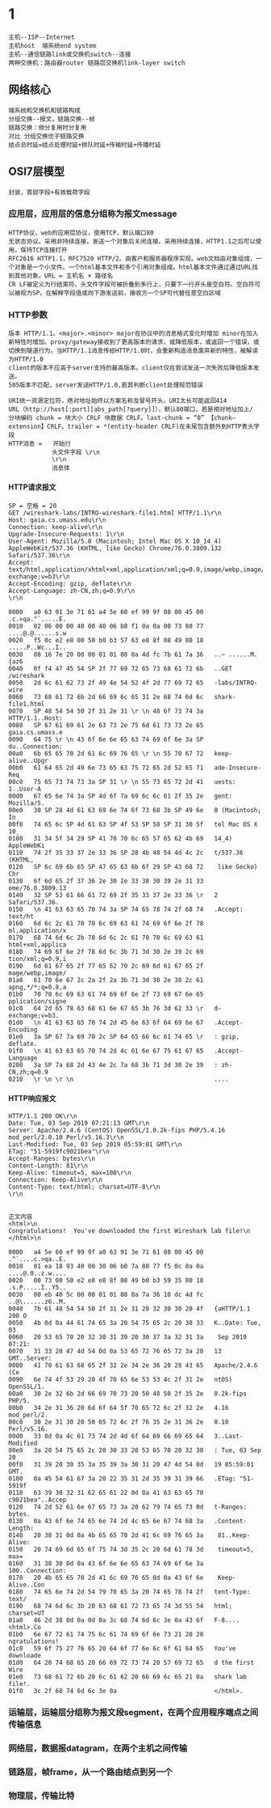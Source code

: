 # 1

    主机--ISP--Internet
    主机host  端系统end system
    主机--通信链路link或交换机switch--连接
    两种交换机：路由器router 链路层交换机link-layer switch

## 网络核心

    端系统和交换机和链路构成
    分组交换--报文，链路交换--帧
    链路交换：频分复用时分复用
    对比 分组交换优于链路交换
    结点总时延=结点处理时延+排队时延+传输时延+传播时延

## OSI7层模型

    封装，首部字段+有效载荷字段

### 应用层，应用层的信息分组称为报文message

    HTTP协议，web的应用层协议，使用TCP，默认端口80
    无状态协议。采用非持续连接，发送一个对象后关闭连接。采用持续连接，HTTP1.1之后可以使用，保持TCP连接打开
    RFC2616 HTTP1.1，RFC7520 HTTP/2。由客户和服务器程序实现。web文档由对象组成，一个对象是一个小文件。一个html基本文件和多个引用对象组成。html基本文件通过通过URL找到其他对象。URL = 主机名 + 路径名
    CR LF被定义为行结束符。头文件字段可被折叠到多行上，只要下一行开头是空白符。空白符可以被视为SP。在解释字段值或向下游发送前，接收方一个SP可代替任意空白区域

### HTTP参数

    版本 HTTP/1.1。<major>.<minor> major在协议中的消息格式变化时增加 minor在加入新特性时增加。proxy/gateway接收到了更高版本的请求，或降低版本，或返回一个错误，或切换到隧道行为。当HTTP/1.1消息传给HTTP/1.0时，会重新构造消息废弃新的特性，被解读为HTTP/1.0
    client的版本不应高于server支持的最高版本。client仅在尝试发送一次失败后降低版本发送。
    505版本不匹配，server发送HTTP/1.0,若其判断client处理规范错误

    URI统一资源定位符，绝对地址始终以方案名称及冒号开头，URI太长可能返回414
    URL（http://host[:port][abs_path[?query]]），默认80端口，若是相对地址加上/
    分块编码 chunk = 块大小 CRLF 块数据 CRLF。last-chunk = “0” 【chunk—extension】CRLF。trailer = *(entity-header CRLF)在末尾包含额外到HTTP表头字段
    HTTP消息 =   开始行
                头文件字段 \r\n
                \r\n
                消息体

#### HTTP请求报文

    SP = 空格 = 20
    GET /wireshark-labs/INTRO-wireshark-file1.html HTTP/1.1\r\n
    Host: gaia.cs.umass.edu\r\n
    Connection: keep-alive\r\n
    Upgrade-Insecure-Requests: 1\r\n
    User-Agent: Mozilla/5.0 (Macintosh; Intel Mac OS X 10_14_4) AppleWebKit/537.36 (KHTML, like Gecko) Chrome/76.0.3809.132 Safari/537.36\r\n
    Accept: text/html,application/xhtml+xml,application/xml;q=0.9,image/webp,image/apng,*/*;q=0.8,application/signed-exchange;v=b3\r\n
    Accept-Encoding: gzip, deflate\r\n
    Accept-Language: zh-CN,zh;q=0.9\r\n
    \r\n 

    0000   a0 63 91 3e 71 61 a4 5e 60 ef 99 9f 08 00 45 00   .c.>qa.^`.....E.
    0010   02 06 00 00 40 00 40 06 b8 f1 0a 0a 00 73 80 77   ....@.@......s.w
    0020   f5 0c e2 e8 00 50 b0 b3 57 63 e8 8f 08 49 80 18   .....P..Wc...I..
    0030   08 16 7e 20 00 00 01 01 08 0a 4d fc 7b 61 7a 36   ..~ ......M.{az6
    0040   0f f4 47 45 54 SP 2f 77 69 72 65 73 68 61 72 6b   ..GET /wireshark
    0050   2d 6c 61 62 73 2f 49 4e 54 52 4f 2d 77 69 72 65   -labs/INTRO-wire
    0060   73 68 61 72 6b 2d 66 69 6c 65 31 2e 68 74 6d 6c   shark-file1.html
    0070   SP 48 54 54 50 2f 31 2e 31 \r \n 48 6f 73 74 3a    HTTP/1.1..Host:
    0080   SP 67 61 69 61 2e 63 73 2e 75 6d 61 73 73 2e 65    gaia.cs.umass.e
    0090   64 75 \r \n 43 6f 6e 6e 65 63 74 69 6f 6e 3a SP   du..Connection: 
    00a0   6b 65 65 70 2d 61 6c 69 76 65 \r \n 55 70 67 72   keep-alive..Upgr
    00b0   61 64 65 2d 49 6e 73 65 63 75 72 65 2d 52 65 71   ade-Insecure-Req
    00c0   75 65 73 74 73 3a SP 31 \r \n 55 73 65 72 2d 41   uests: 1..User-A
    00d0   67 65 6e 74 3a SP 4d 6f 7a 69 6c 6c 61 2f 35 2e   gent: Mozilla/5.
    00e0   30 SP 28 4d 61 63 69 6e 74 6f 73 68 3b SP 49 6e   0 (Macintosh; In
    00f0   74 65 6c SP 4d 61 63 SP 4f 53 SP 58 SP 31 30 5f   tel Mac OS X 10_
    0100   31 34 5f 34 29 SP 41 70 70 6c 65 57 65 62 4b 69   14_4) AppleWebKi
    0110   74 2f 35 33 37 2e 33 36 SP 28 4b 48 54 4d 4c 2c   t/537.36 (KHTML,
    0120   SP 6c 69 6b 65 SP 47 65 63 6b 6f 29 SP 43 68 72    like Gecko) Chr
    0130   6f 6d 65 2f 37 36 2e 30 2e 33 38 30 39 2e 31 33   ome/76.0.3809.13
    0140   32 SP 53 61 66 61 72 69 2f 35 33 37 2e 33 36 \r   2 Safari/537.36.
    0150   \n 41 63 63 65 70 74 3a SP 74 65 78 74 2f 68 74   .Accept: text/ht
    0160   6d 6c 2c 61 70 70 6c 69 63 61 74 69 6f 6e 2f 78   ml,application/x
    0170   68 74 6d 6c 2b 78 6d 6c 2c 61 70 70 6c 69 63 61   html+xml,applica
    0180   74 69 6f 6e 2f 78 6d 6c 3b 71 3d 30 2e 39 2c 69   tion/xml;q=0.9,i
    0190   6d 61 67 65 2f 77 65 62 70 2c 69 6d 61 67 65 2f   mage/webp,image/
    01a0   61 70 6e 67 2c 2a 2f 2a 3b 71 3d 30 2e 38 2c 61   apng,*/*;q=0.8,a
    01b0   70 70 6c 69 63 61 74 69 6f 6e 2f 73 69 67 6e 65   pplication/signe
    01c0   64 2d 65 78 63 68 61 6e 67 65 3b 76 3d 62 33 \r   d-exchange;v=b3.
    01d0   \n 41 63 63 65 70 74 2d 45 6e 63 6f 64 69 6e 67   .Accept-Encoding
    01e0   3a SP 67 7a 69 70 2c SP 64 65 66 6c 61 74 65 \r   : gzip, deflate.
    01f0   \n 41 63 63 65 70 74 2d 4c 61 6e 67 75 61 67 65   .Accept-Language
    0200   3a SP 7a 68 2d 43 4e 2c 7a 68 3b 71 3d 30 2e 39   : zh-CN,zh;q=0.9
    0210   \r \n \r \n                                       ....

#### HTTP响应报文

    HTTP/1.1 200 OK\r\n
    Date: Tue, 03 Sep 2019 07:21:13 GMT\r\n
    Server: Apache/2.4.6 (CentOS) OpenSSL/1.0.2k-fips PHP/5.4.16 mod_perl/2.0.10 Perl/v5.16.3\r\n
    Last-Modified: Tue, 03 Sep 2019 05:59:01 GMT\r\n
    ETag: "51-5919fc9021bea"\r\n
    Accept-Ranges: bytes\r\n
    Content-Length: 81\r\n
    Keep-Alive: timeout=5, max=100\r\n
    Connection: Keep-Alive\r\n
    Content-Type: text/html; charset=UTF-8\r\n
    \r\n


    正文内容
    <html>\n
    Congratulations!  You've downloaded the first Wireshark lab file!\n
    </html>\n

    0000   a4 5e 60 ef 99 9f a0 63 91 3e 71 61 08 00 45 00   .^`....c.>qa..E.
    0010   01 ea 18 93 40 00 30 06 b0 7a 80 77 f5 0c 0a 0a   ....@.0..z.w....
    0020   00 73 00 50 e2 e8 e8 8f 08 49 b0 b3 59 35 80 18   .s.P.....I..Y5..
    0030   00 eb 40 5c 00 00 01 01 08 0a 7a 36 10 dc 4d fc   ..@\......z6..M.
    0040   7b 61 48 54 54 50 2f 31 2e 31 20 32 30 30 20 4f   {aHTTP/1.1 200 O
    0050   4b 0d 0a 44 61 74 65 3a 20 54 75 65 2c 20 30 33   K..Date: Tue, 03
    0060   20 53 65 70 20 32 30 31 39 20 30 37 3a 32 31 3a    Sep 2019 07:21:
    0070   31 33 20 47 4d 54 0d 0a 53 65 72 76 65 72 3a 20   13 GMT..Server: 
    0080   41 70 61 63 68 65 2f 32 2e 34 2e 36 20 28 43 65   Apache/2.4.6 (Ce
    0090   6e 74 4f 53 29 20 4f 70 65 6e 53 53 4c 2f 31 2e   ntOS) OpenSSL/1.
    00a0   30 2e 32 6b 2d 66 69 70 73 20 50 48 50 2f 35 2e   0.2k-fips PHP/5.
    00b0   34 2e 31 36 20 6d 6f 64 5f 70 65 72 6c 2f 32 2e   4.16 mod_perl/2.
    00c0   30 2e 31 30 20 50 65 72 6c 2f 76 35 2e 31 36 2e   0.10 Perl/v5.16.
    00d0   33 0d 0a 4c 61 73 74 2d 4d 6f 64 69 66 69 65 64   3..Last-Modified
    00e0   3a 20 54 75 65 2c 20 30 33 20 53 65 70 20 32 30   : Tue, 03 Sep 20
    00f0   31 39 20 30 35 3a 35 39 3a 30 31 20 47 4d 54 0d   19 05:59:01 GMT.
    0100   0a 45 54 61 67 3a 20 22 35 31 2d 35 39 31 39 66   .ETag: "51-5919f
    0110   63 39 30 32 31 62 65 61 22 0d 0a 41 63 63 65 70   c9021bea"..Accep
    0120   74 2d 52 61 6e 67 65 73 3a 20 62 79 74 65 73 0d   t-Ranges: bytes.
    0130   0a 43 6f 6e 74 65 6e 74 2d 4c 65 6e 67 74 68 3a   .Content-Length:
    0140   20 38 31 0d 0a 4b 65 65 70 2d 41 6c 69 76 65 3a    81..Keep-Alive:
    0150   20 74 69 6d 65 6f 75 74 3d 35 2c 20 6d 61 78 3d    timeout=5, max=
    0160   31 30 30 0d 0a 43 6f 6e 6e 65 63 74 69 6f 6e 3a   100..Connection:
    0170   20 4b 65 65 70 2d 41 6c 69 76 65 0d 0a 43 6f 6e    Keep-Alive..Con
    0180   74 65 6e 74 2d 54 79 70 65 3a 20 74 65 78 74 2f   tent-Type: text/
    0190   68 74 6d 6c 3b 20 63 68 61 72 73 65 74 3d 55 54   html; charset=UT
    01a0   46 2d 38 0d 0a 0d 0a 3c 68 74 6d 6c 3e 0a 43 6f   F-8....<html>.Co
    01b0   6e 67 72 61 74 75 6c 61 74 69 6f 6e 73 21 20 20   ngratulations!  
    01c0   59 6f 75 27 76 65 20 64 6f 77 6e 6c 6f 61 64 65   You've downloade
    01d0   64 20 74 68 65 20 66 69 72 73 74 20 57 69 72 65   d the first Wire
    01e0   73 68 61 72 6b 20 6c 61 62 20 66 69 6c 65 21 0a   shark lab file!.
    01f0   3c 2f 68 74 6d 6c 3e 0a                           </html>.

### 运输层，运输层分组称为报文段segment，在两个应用程序端点之间传输信息

### 网络层，数据报datagram，在两个主机之间传输

### 链路层，帧frame，从一个路由结点到另一个

### 物理层，传输比特 